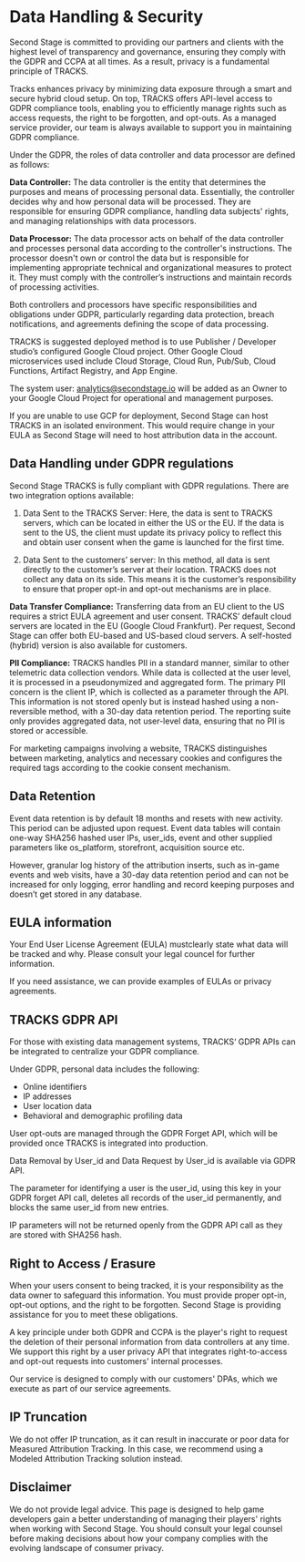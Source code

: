 # Data Handling & Security

Second Stage is committed to providing our partners and clients with the highest level of transparency and governance, ensuring they comply with the GDPR and CCPA at all times. As a result, privacy is a fundamental principle of TRACKS.

Tracks enhances privacy by minimizing data exposure through a smart and secure hybrid cloud setup. On top, TRACKS offers API-level access to GDPR compliance tools, enabling you to efficiently manage rights such as access requests, the right to be forgotten, and opt-outs. As a managed service provider, our team is always available to support you in maintaining GDPR compliance.

Under the GDPR, the roles of data controller and data processor are defined as follows:

**Data Controller:** The data controller is the entity that determines the purposes and means of processing personal data. Essentially, the controller decides why and how personal data will be processed. They are responsible for ensuring GDPR compliance, handling data subjects' rights, and managing relationships with data processors.

**Data Processor:** The data processor acts on behalf of the data controller and processes personal data according to the controller's instructions. The processor doesn't own or control the data but is responsible for implementing appropriate technical and organizational measures to protect it. They must comply with the controller’s instructions and maintain records of processing activities.

Both controllers and processors have specific responsibilities and obligations under GDPR, particularly regarding data protection, breach notifications, and agreements defining the scope of data processing.

TRACKS is suggested deployed method is to use Publisher / Developer studio’s configured Google Cloud project.  Other Google Cloud microservices used include Cloud Storage, Cloud Run, Pub/Sub, Cloud Functions, Artifact Registry, and App Engine. 

The system user: analytics@secondstage.io will be added as an Owner to your Google Cloud Project for operational and management purposes.  

If you are unable to use GCP for deployment, Second Stage can host TRACKS in an isolated environment. This would require change in your EULA as Second Stage will need to host attribution data in the account.   

## Data Handling under GDPR regulations

Second Stage TRACKS is fully compliant with GDPR regulations. There are two integration options available:

1. Data Sent to the TRACKS Server: Here, the data is sent to TRACKS servers, which can be located in either the US or the EU. If the data is sent to the US, the client must update its privacy policy to reflect this and obtain user consent when the game is launched for the first time.

2. Data Sent to the customers’ server: In this method, all data is sent directly to the customer’s server at their location. TRACKS does not collect any data on its side. This means it is the customer’s responsibility to ensure that proper opt-in and opt-out mechanisms are in place. 

**Data Transfer Compliance:** Transferring data from an EU client to the US requires a strict EULA agreement and user consent. TRACKS’ default cloud servers are located in the EU (Google Cloud Frankfurt). Per request, Second Stage can offer both EU-based and US-based cloud servers. A self-hosted (hybrid) version is also available for customers.

**PII Compliance:** TRACKS handles PII in a standard manner, similar to other telemetric data collection vendors. While data is collected at the user level, it is processed in a pseudonymized and aggregated form. The primary PII concern is the client IP, which is collected as a parameter through the API. This information is not stored openly but is instead hashed using a non-reversible method, with a 30-day data retention period. The reporting suite only provides aggregated data, not user-level data, ensuring that no PII is stored or accessible.

For marketing campaigns involving a website, TRACKS distinguishes between marketing, analytics and necessary cookies and configures the required tags according to the cookie consent mechanism.

## Data Retention

Event data retention is by default 18 months and resets with new activity. This period can be adjusted upon request. Event data tables will contain one-way SHA256 hashed user IPs, user_ids, event and other supplied parameters like os_platform, storefront, acquisition source etc.  

However, granular log history of the attribution inserts, such as in-game events and web visits, have a 30-day data retention period and can not be increased for only logging, error handling and record keeping purposes and doesn’t get stored in any database.   

## EULA information

Your End User License Agreement (EULA) mustclearly state what data will be tracked and why. Please consult your legal councel for further information.

If you need assistance, we can provide examples of EULAs or privacy agreements.

## TRACKS GDPR API

For those with existing data management systems, TRACKS‘ GDPR APIs can be integrated to centralize your GDPR compliance. 

Under GDPR, personal data includes the following: 

- Online identifiers
- IP addresses
- User location data
- Behavioral and demographic profiling data 

User opt-outs are managed through the GDPR Forget API, which will be provided once TRACKS is integrated into production.  

Data Removal by User_id and Data Request by User_id is available via GDPR API. 

The parameter for identifying a user is the user_id, using this key in your GDPR forget API call, deletes all records of the user_id permanently, and blocks the same user_id from new entries.  

IP parameters will not be returned openly from the GDPR API call as they are stored with SHA256 hash.  

## Right to Access / Erasure

When your users consent to being tracked, it is your responsibility as the data owner to safeguard this information. You must provide proper opt-in, opt-out options, and the right to be forgotten. Second Stage is providing assistance for you to meet these obligations.

A key principle under both GDPR and CCPA is the player's right to request the deletion of their personal information from data controllers at any time. We support this right by a user privacy API that integrates right-to-access and opt-out requests into customers' internal processes.

Our service is designed to comply with our customers' DPAs, which we execute as part of our service agreements.

## IP Truncation

We do not offer IP truncation, as it can result in inaccurate or poor data for Measured Attribution Tracking. In this case, we recommend using a Modeled Attribution Tracking solution instead.

## Disclaimer

We do not provide legal advice. This page is designed to help game developers gain a better understanding of managing their players' rights when working with Second Stage. You should consult your legal counsel before making decisions about how your company complies with the evolving landscape of consumer privacy.


